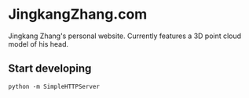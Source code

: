 # JingkangZhang.com

Jingkang Zhang's personal website. Currently features a 3D point cloud model of his head.

## Start developing

```
python -m SimpleHTTPServer
```

